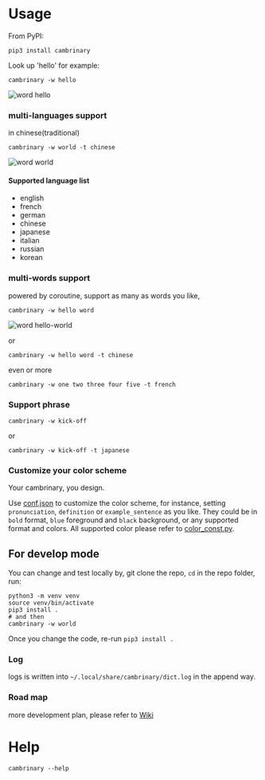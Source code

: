 # Usage
From PyPI:
```
pip3 install cambrinary
```
Look up 'hello' for example:
```
cambrinary -w hello
```
![word hello](./images/hello)

### multi-languages support
in chinese(traditional)
```
cambrinary -w world -t chinese
```
![word world](./images/world)
#### Supported language list
- english
- french
- german
- chinese
- japanese
- italian 
- russian
- korean

### multi-words support
powered by coroutine, support as many as words you like,
```
cambrinary -w hello word
```
![word hello-world](./images/hello-world)

or
```
cambrinary -w hello word -t chinese
```
even or more
```
cambrinary -w one two three four five -t french
```

### Support phrase
```
cambrinary -w kick-off
```
or
```
cambrinary -w kick-off -t japanese
```
### Customize your color scheme
Your cambrinary, you design.

Use [conf.json](./cambrinary/conf.json) to customize the color scheme, for instance,
setting `pronunciation`, `definition` or `example_sentence` as you like. They could be in `bold` format, `blue` foreground  and `black` background, or any supported format and colors.
All supported color please refer to [color_const.py](./cambrinary/color_const.py).

## For develop mode
You can change and test locally by, git clone the repo, `cd` in the repo folder, run:
```
python3 -m venv venv
source venv/bin/activate
pip3 install .
# and then
cambrinary -w world
```
Once you change the code, re-run `pip3 install .`

### Log
logs is written into `~/.local/share/cambrinary/dict.log` in the append way.

### Road map
more development plan, please refer to [Wiki](https://github.com/xueyuanl/cambrinary/wiki/Road-Map)
# Help
```
cambrinary --help
```

